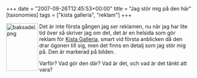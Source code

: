 +++
date = "2007-09-26T12:45:53+00:00"
title = "Jag stör mig på den här"
[taxonomies]
tags = ["kista galleria", "reklam"]
+++

[<img src="/images/2007/09/baksadel.thumbnail.png" title="baksadel.png" alt="baksadel.png" align="left" height="128" width="86" />][1]Det är inte första gången jag ser reklamen, nu när jag har lite tid över så skriver jag om det, det är en helsida som gör reklam för [Kista Galleria][2], smart vid första anblicken då den drar ögonen till sig, men det finns en detalj som jag stör mig på. Den är markerad på bilden.

Varför? Vad gör den där? Vad är det, och vad är det tänkt att vara?



<small></small>

 [1]: /images/2007/09/baksadel.png "Direct link to file"
 [2]: http://www.kistagalleria.se/
